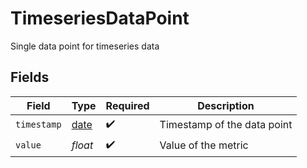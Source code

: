 # TimeseriesDataPoint

Single data point for timeseries data


## Fields

| Field                                                                | Type                                                                 | Required                                                             | Description                                                          |
| -------------------------------------------------------------------- | -------------------------------------------------------------------- | -------------------------------------------------------------------- | -------------------------------------------------------------------- |
| `timestamp`                                                          | [date](https://docs.python.org/3/library/datetime.html#date-objects) | :heavy_check_mark:                                                   | Timestamp of the data point                                          |
| `value`                                                              | *float*                                                              | :heavy_check_mark:                                                   | Value of the metric                                                  |